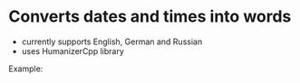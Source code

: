 Converts dates and times into words
===================================

- currently supports English, German and Russian
- uses HumanizerCpp library

Example:

